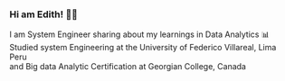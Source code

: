 ### Hi am Edith! 🙂👋

I am System Engineer sharing about my learnings in Data Analytics 📊
Studied system Engineering at the University of Federico Villareal, Lima Peru <br/>
and Big data Analytic Certification at Georgian College, Canada 



